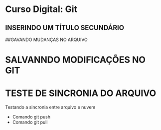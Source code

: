 # Curso Digital: Git
## INSERINDO UM TÍTULO SECUNDÁRIO

##GAVANDO MUDANÇAS NO ARQUIVO

# SALVANNDO MODIFICAÇÕES NO GIT 
#  TESTE DE SINCRONIA DO ARQUIVO

Testando a sincronia entre arquivo e nuvem

* Comando git push
* Comando git pull
